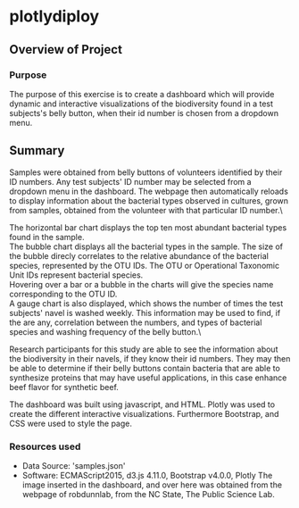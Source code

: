 # plotlydiploy

## Overview of Project 

### Purpose

The purpose of this exercise is to create a dashboard which will provide dynamic and interactive visualizations of the biodiversity found in a test subjects's belly button, when their id number is chosen from a dropdown menu.

## Summary

Samples were obtained from belly buttons of volunteers identified by their ID numbers. Any test subjects' ID number may be selected from a dropdown menu in the dashboard. The webpage then automatically reloads to display information about the bacterial types observed in cultures, grown from samples, obtained from the volunteer with that particular ID number.\

The horizontal bar chart displays the top ten most abundant bacterial types found in the sample. \
The bubble chart displays all the bacterial types in the sample. The size of the bubble direcly correlates to the relative abundance of the bacterial species, represented by the OTU IDs. The OTU or Operational Taxonomic Unit IDs represent bacterial species.\
Hovering over a bar or a bubble in the charts will give the species name corresponding to the OTU ID.\
A gauge chart is also displayed, which shows the number of times the test subjects' navel is washed weekly. This information may be used to find, if the are any, correlation between the numbers, and types of bacterial species and washing frequency of the belly button.\ 

Research participants for this study are able to see the information about the biodiversity in their navels, if they know their id numbers. They may then be able to determine if their belly buttons contain bacteria that are able to synthesize proteins that may have useful applications, in this case enhance beef flavor for synthetic beef.

The dashboard was built using javascript, and HTML. Plotly was used to create the different interactive visualizations. Furthermore Bootstrap, and CSS were used to style the page.


### Resources used
- Data Source: 'samples.json' 
- Software: ECMAScript2015, d3.js 4.11.0, Bootstrap v4.0.0, Plotly
The image inserted in the dashboard, and over here was obtained from the webpage of robdunnlab, from the NC State, The Public Science Lab.

